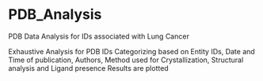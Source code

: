 # PDB_Analysis
PDB Data Analysis for IDs associated with Lung Cancer

Exhaustive Analysis for PDB IDs
Categorizing based on Entity IDs, Date and Time of publication, Authors, Method used for Crystallization, Structural analysis and Ligand presence
Results are plotted 
